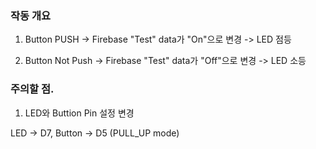 ### 작동 개요
1. Button PUSH -> Firebase "Test" data가 "On"으로 변경 -> LED 점등

2. Button Not Push -> Firebase "Test" data가 "Off"으로 변경 -> LED 소등

### 주의할 점.
1. LED와 Buttion Pin 설정 변경

  LED -> D7, Button -> D5 (PULL_UP mode) 
